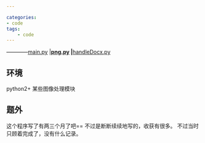 ```yaml
---

categories:
- code
tags: 
    - code
---
```


————[main.py](https://github.com/Whale3070/IEmark/blob/master/main.py)
			|__[png.py](https://github.com/Whale3070/IEmark/blob/master/png.py)
			|__[handleDocx.py](https://github.com/Whale3070/IEmark/blob/master/handleDocx.py)

## 环境
python2+ 某些图像处理模块

## 题外
这个程序写了有两三个月了吧==
不过是断断续续地写的，收获有很多。
不过当时只顾着完成了，没有什么记录。

